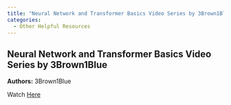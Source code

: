 ```yaml
---
title: "Neural Network and Transformer Basics Video Series by 3Brown1Blue"
categories:
  - Other Helpful Resources
---
```


## Neural Network and Transformer Basics Video Series by 3Brown1Blue
**Authors:** 3Brown1Blue

Watch [Here](https://www.youtube.com/playlist?list=PLZHQObOWTQDNU6R1_67000Dx_ZCJB-3pi)